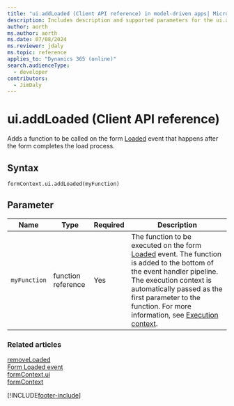 ```yaml
---
title: "ui.addLoaded (Client API reference) in model-driven apps| MicrosoftDocs"
description: Includes description and supported parameters for the ui.addLoaded method.
author: aorth
ms.author: aorth
ms.date: 07/08/2024
ms.reviewer: jdaly
ms.topic: reference
applies_to: "Dynamics 365 (online)"
search.audienceType: 
  - developer
contributors:
  - JimDaly
---
```

# ui.addLoaded (Client API reference)

Adds a function to be called on the form [Loaded](../events/form-loaded.md) event that happens after the form completes the load process.

## Syntax

`formContext.ui.addLoaded(myFunction)`

## Parameter

|Name|Type|Required|Description|
|--|--|--|--|
|`myFunction`|function reference|Yes|The function to be executed on the form [Loaded](../events/form-loaded.md) event. The function is added to the bottom of the event handler pipeline. The execution context is automatically passed as the first parameter to the function. For more information, see [Execution context](../../clientapi-execution-context.md).|

### Related articles

[removeLoaded](removeloaded.md)   
[Form Loaded event](../events/form-loaded.md)   
[formContext.ui](../formContext-ui.md)   
[formContext](../../clientapi-form-context.md)



[!INCLUDE[footer-include](../../../../../includes/footer-banner.md)]
